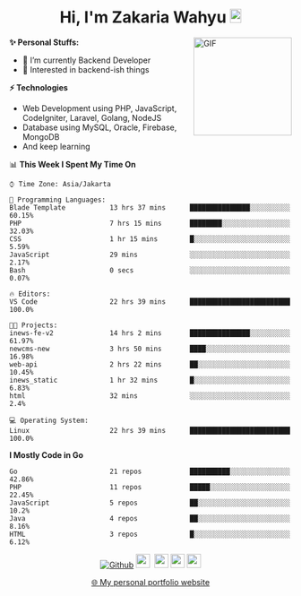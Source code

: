 <h1 align="center">Hi, I'm Zakaria Wahyu <img src="https://github.com/TheDudeThatCode/TheDudeThatCode/blob/master/Assets/Hi.gif" width="20px" height="25px"></h1>

<img align="right" alt="GIF" height="175px" src="https://www.nayakapratama.co.id/wp-content/uploads/2019/07/Website-Maintenance.gif" />

**✨ Personal Stuffs:**
- 🔭 I’m currently Backend Developer
- 🌱 Interested in backend-ish things

**⚡ Technologies**
- Web Development using PHP, JavaScript, CodeIgniter, Laravel, Golang, NodeJS
- Database using MySQL, Oracle, Firebase, MongoDB
- And keep learning

<!--START_SECTION:waka-->
📊 **This Week I Spent My Time On** 

```text
⌚︎ Time Zone: Asia/Jakarta

💬 Programming Languages: 
Blade Template           13 hrs 37 mins      ███████████████░░░░░░░░░░   60.15% 
PHP                      7 hrs 15 mins       ████████░░░░░░░░░░░░░░░░░   32.03% 
CSS                      1 hr 15 mins        █░░░░░░░░░░░░░░░░░░░░░░░░   5.59% 
JavaScript               29 mins             ░░░░░░░░░░░░░░░░░░░░░░░░░   2.17% 
Bash                     0 secs              ░░░░░░░░░░░░░░░░░░░░░░░░░   0.07%

🔥 Editors: 
VS Code                  22 hrs 39 mins      █████████████████████████   100.0%

🐱‍💻 Projects: 
inews-fe-v2              14 hrs 2 mins       ███████████████░░░░░░░░░░   61.97% 
newcms-new               3 hrs 50 mins       ████░░░░░░░░░░░░░░░░░░░░░   16.98% 
web-api                  2 hrs 22 mins       ██░░░░░░░░░░░░░░░░░░░░░░░   10.45% 
inews_static             1 hr 32 mins        █░░░░░░░░░░░░░░░░░░░░░░░░   6.83% 
html                     32 mins             ░░░░░░░░░░░░░░░░░░░░░░░░░   2.4%

💻 Operating System: 
Linux                    22 hrs 39 mins      █████████████████████████   100.0%

```

**I Mostly Code in Go** 

```text
Go                       21 repos            ██████████░░░░░░░░░░░░░░░   42.86% 
PHP                      11 repos            █████░░░░░░░░░░░░░░░░░░░░   22.45% 
JavaScript               5 repos             ██░░░░░░░░░░░░░░░░░░░░░░░   10.2% 
Java                     4 repos             ██░░░░░░░░░░░░░░░░░░░░░░░   8.16% 
HTML                     3 repos             █░░░░░░░░░░░░░░░░░░░░░░░░   6.12%

```



<!--END_SECTION:waka-->

<p align="center">
<a href="https://github.com/zakariawahyu" target="_blank"><img alt="Github" src="https://img.shields.io/badge/GitHub-%2312100E.svg?&style=for-the-badge&logo=Github&logoColor=white" /></a>
<a href="https://www.twitter.com/_zakariawahyu"><img src="https://img.shields.io/badge/twitter-%231DA1F2.svg?&style=for-the-badge&logo=twitter&logoColor=white" height=25></a> 
<a href="https://www.linkedin.com/in/zakariawahyu"><img src="https://img.shields.io/badge/linkedin-%230077B5.svg?&style=for-the-badge&logo=linkedin&logoColor=white" height=25></a> 
<a href="https://www.instagram.com/_zakariawahyu"><img src="https://img.shields.io/badge/instagram-%23E4405F.svg?&style=for-the-badge&logo=instagram&logoColor=white" height=25></a>
<a href="https://medium.com/@zakariawahyu"><img src="https://img.shields.io/badge/Medium-12100E?style=for-the-badge&logo=medium&logoColor=white" height=25></a>
</p>
<p align="center"><a href="https://www.zakariawahyu.com" target="_blank">🌐 My personal portfolio website</a></p>
